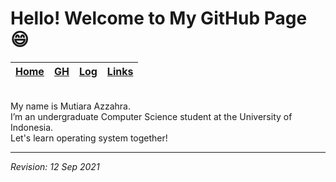 # Hello! Welcome to My GitHub Page 😄

| [Home](https://mutiarazzahra.github.io/os212/) | [GH](https://github.com/mutiarazzahra) | [Log](https://mutiarazzahra.github.io/os212/TXT/mylog.txt) | [Links](https://mutiarazzahra.github.io/os212/LINKS/) |
|-----------------|-------------------|--------------------------|------------------------|
<br>
My name is Mutiara Azzahra. 
<br>
I’m an undergraduate Computer Science student at the University of Indonesia.
<br>
Let's learn operating system together!



---
*Revision: 12 Sep 2021* 


